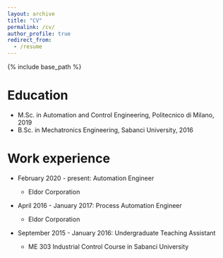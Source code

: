 ```yaml
---
layout: archive
title: "CV"
permalink: /cv/
author_profile: true
redirect_from:
  - /resume
---
```


{% include base_path %}

Education
======
* M.Sc. in Automation and Control Engineering, Politecnico di Milano, 2019
* B.Sc. in Mechatronics Engineering, Sabanci University, 2016

Work experience
======
* February 2020 - present: Automation Engineer
  * Eldor Corporation

* April 2016 - January 2017: Process Automation Engineer
  * Eldor Corporation
  
* September 2015 - January 2016: Undergraduate Teaching Assistant
  * ME 303 Industrial Control Course in Sabanci University

